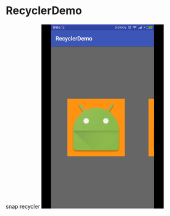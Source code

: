 # RecyclerDemo
snap recycler
<img src="https://github.com/lizhifeng-sky/RecyclerDemo/blob/master/app/src/main/res/drawable/demo.gif" />

